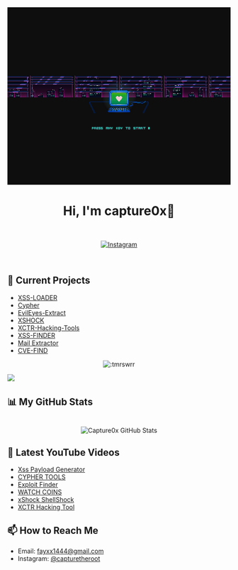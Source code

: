 <div align="center">
  <img src="https://raw.githubusercontent.com/capture0x/capture0x/main/UE1A.gif" width="800" height="400">
  <h1> Hi, I'm capture0x👋</h1>
  <br>
  <p>
    <a href="https://www.instagram.com/capturetheroot"><img alt="Instagram" src="https://img.shields.io/badge/Instagram-capturetheroot-blue?style=flat-square&logo=instagram"></a>
  </p>
</div>

<br>


## 🔭 Current Projects

- [XSS-LOADER](https://github.com/capture0x/XSS-LOADER)
- [Cypher](https://github.com/capture0x/cypher)
- [EvilEyes-Extract](https://github.com/capture0x/EvilEyes-Extract)
- [XSHOCK](https://github.com/capture0x/XSHOCK)
- [XCTR-Hacking-Tools](https://github.com/capture0x/XCTR-Hacking-Tools)
- [XSS-FINDER](https://github.com/capture0x/XSS-FINDER)
- [Mail Extractor](https://github.com/capture0x/mailExtractor)
- [CVE-FIND](https://github.com/capture0x/CVE-FIND)

<p align="center"><img src="https://i.imgur.com/cpz9SUO.gif" alt=":tmrswrr" /></p>


![](https://raw.githubusercontent.com/Sutil/Sutil/2b2fad3bf54522bb30c8c170591fc68ff51b69e6/github-contribution-grid-snake2.svg)

## 📊 My GitHub Stats
<br>
<div align="center">
  <img src="https://github-readme-stats.vercel.app/api?username=capture0x&show_icons=true&theme=tokyonight" alt="Capture0x GitHub Stats" />
</div>

## 🎥 Latest YouTube Videos

<!-- YOUTUBE:START -->
- [Xss Payload Generator](https://youtu.be/ys_a5yx1hmY)
- [CYPHER TOOLS ](https://youtu.be/M4eq6JUMffI)
- [Exploit Finder  ](https://youtu.be/J6HXwa6NVe8)
- [WATCH COINS   ](https://youtu.be/EV_fCFO79cY)
- [xShock ShellShock  ](https://youtu.be/VXP6ZYyBPS4)
- [XCTR Hacking Tool   ](https://youtu.be/nRpO9w_V1ZA)
<!-- YOUTUBE:END -->


## 📫 How to Reach Me

- Email: fayxx1444@gmail.com
- Instagram: [@capturetheroot](https://www.instagram.com/capturetheroot/)
